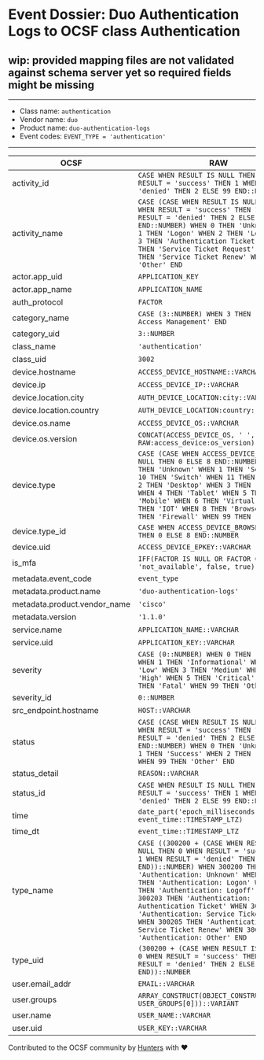 # Event Dossier: Duo Authentication Logs to OCSF class Authentication

## wip: provided mapping files are not validated against schema server yet so required fields might be missing
---
* Class name: `authentication`
* Vendor name: `duo`
* Product name: `duo-authentication-logs`
* Event codes: `EVENT_TYPE = 'authentication'`
---

| OCSF                         | RAW                                                                                                                                                                                                                                                                                                                                                                                                                                                                                              |
|------------------------------|--------------------------------------------------------------------------------------------------------------------------------------------------------------------------------------------------------------------------------------------------------------------------------------------------------------------------------------------------------------------------------------------------------------------------------------------------------------------------------------------------|
| activity_id                  | ```CASE WHEN RESULT IS NULL THEN 0 WHEN RESULT = 'success' THEN 1 WHEN RESULT = 'denied' THEN 2 ELSE 99 END::NUMBER```                                                                                                                                                                                                                                                                                                                                                                           |
| activity_name                | ```CASE (CASE WHEN RESULT IS NULL THEN 0 WHEN RESULT = 'success' THEN 1 WHEN RESULT = 'denied' THEN 2 ELSE 99 END::NUMBER) WHEN 0 THEN 'Unknown' WHEN 1 THEN 'Logon' WHEN 2 THEN 'Logoff' WHEN 3 THEN 'Authentication Ticket' WHEN 4 THEN 'Service Ticket Request' WHEN 5 THEN 'Service Ticket Renew' WHEN 99 THEN 'Other' END```                                                                                                                                                                |
| actor.app_uid                | ```APPLICATION_KEY```                                                                                                                                                                                                                                                                                                                                                                                                                                                                            |
| actor.app_name               | ```APPLICATION_NAME```                                                                                                                                                                                                                                                                                                                                                                                                                                                                           |
| auth_protocol                | ```FACTOR```                                                                                                                                                                                                                                                                                                                                                                                                                                                                                     |
| category_name                | ```CASE (3::NUMBER) WHEN 3 THEN 'Identity & Access Management' END```                                                                                                                                                                                                                                                                                                                                                                                                                            |
| category_uid                 | ```3::NUMBER```                                                                                                                                                                                                                                                                                                                                                                                                                                                                                  |
| class_name                   | ```'authentication'```                                                                                                                                                                                                                                                                                                                                                                                                                                                                           |
| class_uid                    | ```3002```                                                                                                                                                                                                                                                                                                                                                                                                                                                                                       |
| device.hostname              | ```ACCESS_DEVICE_HOSTNAME::VARCHAR```                                                                                                                                                                                                                                                                                                                                                                                                                                                            |
| device.ip                    | ```ACCESS_DEVICE_IP::VARCHAR```                                                                                                                                                                                                                                                                                                                                                                                                                                                                  |
| device.location.city         | ```AUTH_DEVICE_LOCATION:city::VARCHAR```                                                                                                                                                                                                                                                                                                                                                                                                                                                         |
| device.location.country      | ```AUTH_DEVICE_LOCATION:country::VARCHAR```                                                                                                                                                                                                                                                                                                                                                                                                                                                      |
| device.os.name               | ```ACCESS_DEVICE_OS::VARCHAR```                                                                                                                                                                                                                                                                                                                                                                                                                                                                  |
| device.os.version            | ```CONCAT(ACCESS_DEVICE_OS, ' ', RAW:access_device:os_version)::VARCHAR```                                                                                                                                                                                                                                                                                                                                                                                                                       |
| device.type                  | ```CASE (CASE WHEN ACCESS_DEVICE_BROWSER IS NULL THEN 0 ELSE 8 END::NUMBER) WHEN 0 THEN 'Unknown' WHEN 1 THEN 'Server' WHEN 10 THEN 'Switch' WHEN 11 THEN 'Hub' WHEN 2 THEN 'Desktop' WHEN 3 THEN 'Laptop' WHEN 4 THEN 'Tablet' WHEN 5 THEN 'Mobile' WHEN 6 THEN 'Virtual' WHEN 7 THEN 'IOT' WHEN 8 THEN 'Browser' WHEN 9 THEN 'Firewall' WHEN 99 THEN 'Other' END```                                                                                                                            |
| device.type_id               | ```CASE WHEN ACCESS_DEVICE_BROWSER IS NULL THEN 0 ELSE 8 END::NUMBER```                                                                                                                                                                                                                                                                                                                                                                                                                          |
| device.uid                   | ```ACCESS_DEVICE_EPKEY::VARCHAR```                                                                                                                                                                                                                                                                                                                                                                                                                                                               |
| is_mfa                       | ```IFF(FACTOR IS NULL OR FACTOR = 'not_available', false, true)::BOOLEAN```                                                                                                                                                                                                                                                                                                                                                                                                                      |
| metadata.event_code          | ```event_type```                                                                                                                                                                                                                                                                                                                                                                                                                                                                                 |
| metadata.product.name        | ```'duo-authentication-logs'```                                                                                                                                                                                                                                                                                                                                                                                                                                                                  |
| metadata.product.vendor_name | ```'cisco'```                                                                                                                                                                                                                                                                                                                                                                                                                                                                                    |
| metadata.version             | ```'1.1.0'```                                                                                                                                                                                                                                                                                                                                                                                                                                                                                    |
| service.name                 | ```APPLICATION_NAME::VARCHAR```                                                                                                                                                                                                                                                                                                                                                                                                                                                                  |
| service.uid                  | ```APPLICATION_KEY::VARCHAR```                                                                                                                                                                                                                                                                                                                                                                                                                                                                   |
| severity                     | ```CASE (0::NUMBER) WHEN 0 THEN 'Unknown' WHEN 1 THEN 'Informational' WHEN 2 THEN 'Low' WHEN 3 THEN 'Medium' WHEN 4 THEN 'High' WHEN 5 THEN 'Critical' WHEN 6 THEN 'Fatal' WHEN 99 THEN 'Other' END```                                                                                                                                                                                                                                                                                           |
| severity_id                  | ```0::NUMBER```                                                                                                                                                                                                                                                                                                                                                                                                                                                                                  |
| src_endpoint.hostname        | ```HOST::VARCHAR```                                                                                                                                                                                                                                                                                                                                                                                                                                                                              |
| status                       | ```CASE (CASE WHEN RESULT IS NULL THEN 0 WHEN RESULT = 'success' THEN 1 WHEN RESULT = 'denied' THEN 2 ELSE 99 END::NUMBER) WHEN 0 THEN 'Unknown' WHEN 1 THEN 'Success' WHEN 2 THEN 'Failure' WHEN 99 THEN 'Other' END```                                                                                                                                                                                                                                                                         |
| status_detail                | ```REASON::VARCHAR```                                                                                                                                                                                                                                                                                                                                                                                                                                                                            |
| status_id                    | ```CASE WHEN RESULT IS NULL THEN 0 WHEN RESULT = 'success' THEN 1 WHEN RESULT = 'denied' THEN 2 ELSE 99 END::NUMBER```                                                                                                                                                                                                                                                                                                                                                                           |
| time                         | ```date_part('epoch_milliseconds', event_time::TIMESTAMP_LTZ)```                                                                                                                                                                                                                                                                                                                                                                                                                                 |
| time_dt                      | ```event_time::TIMESTAMP_LTZ```                                                                                                                                                                                                                                                                                                                                                                                                                                                                  |
| type_name                    | ```CASE ((300200 + (CASE WHEN RESULT IS NULL THEN 0 WHEN RESULT = 'success' THEN 1 WHEN RESULT = 'denied' THEN 2 ELSE 99 END))::NUMBER) WHEN 300200 THEN 'Authentication: Unknown' WHEN 300201 THEN 'Authentication: Logon' WHEN 300202 THEN 'Authentication: Logoff' WHEN 300203 THEN 'Authentication: Authentication Ticket' WHEN 300204 THEN 'Authentication: Service Ticket Request' WHEN 300205 THEN 'Authentication: Service Ticket Renew' WHEN 300299 THEN 'Authentication: Other' END``` |
| type_uid                     | ```(300200 + (CASE WHEN RESULT IS NULL THEN 0 WHEN RESULT = 'success' THEN 1 WHEN RESULT = 'denied' THEN 2 ELSE 99 END))::NUMBER```                                                                                                                                                                                                                                                                                                                                                              |
| user.email_addr              | ```EMAIL::VARCHAR```                                                                                                                                                                                                                                                                                                                                                                                                                                                                             |
| user.groups                  | ```ARRAY_CONSTRUCT(OBJECT_CONSTRUCT('name', USER_GROUPS[0]))::VARIANT```                                                                                                                                                                                                                                                                                                                                                                                                                         |
| user.name                    | ```USER_NAME::VARCHAR```                                                                                                                                                                                                                                                                                                                                                                                                                                                                         |
| user.uid                     | ```USER_KEY::VARCHAR```                                                                                                                                                                                                                                                                                                                                                                                                                                                                          |

Contributed to the OCSF community by [Hunters](https://www.hunters.security/) with ❤
